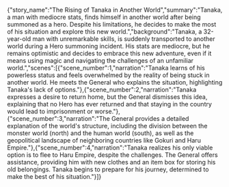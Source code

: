 {"story_name":"The Rising of Tanaka in Another World","summary":"Tanaka, a man with mediocre stats, finds himself in another world after being summoned as a hero. Despite his limitations, he decides to make the most of his situation and explore this new world.","background":"Tanaka, a 32-year-old man with unremarkable skills, is suddenly transported to another world during a Hero summoning incident. His stats are mediocre, but he remains optimistic and decides to embrace this new adventure, even if it means using magic and navigating the challenges of an unfamiliar world.","scenes":[{"scene_number":1,"narration":"Tanaka learns of his powerless status and feels overwhelmed by the reality of being stuck in another world. He meets the General who explains the situation, highlighting Tanaka's lack of options."},{"scene_number":2,"narration":"Tanaka expresses a desire to return home, but the General dismisses this idea, explaining that no Hero has ever returned and that staying in the country would lead to imprisonment or worse."},{"scene_number":3,"narration":"The General provides a detailed explanation of the world's structure, including the division between the monster world (north) and the human world (south), as well as the geopolitical landscape of neighboring countries like Gokuri and Haru Empire."},{"scene_number":4,"narration":"Tanaka realizes his only viable option is to flee to Haru Empire, despite the challenges. The General offers assistance, providing him with new clothes and an item box for storing his old belongings. Tanaka begins to prepare for his journey, determined to make the best of his situation."}]}